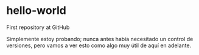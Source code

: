 # hello-world
First repository at GitHub


Simplemente estoy probando; nunca antes había necesitado un control de versiones, pero vamos a ver esto como algo muy útil de aquí en adelante.

